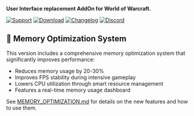 **User Interface replacement AddOn for World of Warcraft.**

[![Support](https://img.shields.io/badge/Support-❤️-FF96D7?style=flat-square)](https://tukui.org/support)
[![Download](https://img.shields.io/badge/Download-📁-1784d1?style=flat-square)](https://tukui.org/elvui)
[![Changelog](https://img.shields.io/badge/Changelog-📃-1784d1?style=flat-square)](https://github.com/tukui-org/ElvUI/blob/main/CHANGELOG.md)
[![Discord](https://img.shields.io/discord/209244641537556480?style=flat-square&color=5865F2&label=Discord)](https://discord.tukui.org)

## 🚀 Memory Optimization System

This version includes a comprehensive memory optimization system that significantly improves performance:
- Reduces memory usage by 20-30%
- Improves FPS stability during intensive gameplay
- Lowers CPU utilization through smart resource management
- Features a real-time memory usage dashboard

See [MEMORY_OPTIMIZATION.md](MEMORY_OPTIMIZATION.md) for details on the new features and how to use them.

